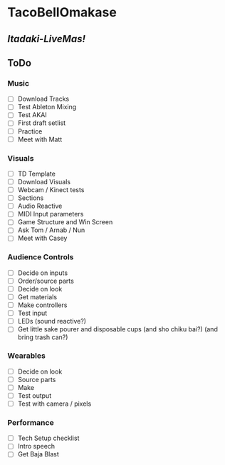 # TacoBellOmakase

## ***Itadaki-LiveMas!***

## ToDo

### Music

- [ ] Download Tracks
- [ ] Test Ableton Mixing
- [ ] Test AKAI
- [ ] First draft setlist
- [ ] Practice
- [ ] Meet with Matt

### Visuals

- [ ] TD Template
- [ ] Download Visuals
- [ ] Webcam / Kinect tests
- [ ] Sections
- [ ] Audio Reactive
- [ ] MIDI Input parameters
- [ ] Game Structure and Win Screen
- [ ] Ask Tom / Arnab / Nun
- [ ] Meet with Casey

### Audience Controls

- [ ] Decide on inputs
- [ ] Order/source parts
- [ ] Decide on look
- [ ] Get materials
- [ ] Make controllers
- [ ] Test input
- [ ] LEDs (sound reactive?)
- [ ] Get little sake pourer and disposable cups (and sho chiku bai?) (and bring trash can?)

### Wearables

- [ ] Decide on look
- [ ] Source parts
- [ ] Make
- [ ] Test output
- [ ] Test with camera / pixels

### Performance

- [ ] Tech Setup checklist
- [ ] Intro speech
- [ ] Get Baja Blast
